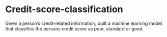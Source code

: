 # Credit-score-classification
Given a person’s credit-related information, built a machine learning model that classifies the persons credit score as poor, standard or good.
